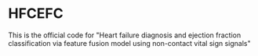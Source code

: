 # HFCEFC
This is the official code for "Heart failure diagnosis and ejection fraction classification via feature fusion model using non-contact vital sign signals"
